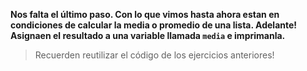 **Nos falta el último paso. Con lo que vimos hasta ahora estan en condiciones de calcular la media o promedio de una lista. Adelante!**<br>
**Asignaen el resultado a una variable llamada `media` e imprimanla.**
<br>
> Recuerden reutilizar el código de los ejercicios anteriores!